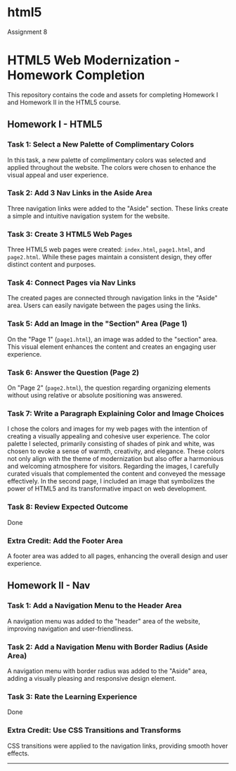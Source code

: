 # html5
Assignment 8

# HTML5 Web Modernization - Homework Completion
This repository contains the code and assets for completing Homework I and Homework II in the HTML5 course.

## Homework I - HTML5

### Task 1: Select a New Palette of Complimentary Colors

In this task, a new palette of complimentary colors was selected and applied throughout the website. The colors were chosen to enhance the visual appeal and user experience.

### Task 2: Add 3 Nav Links in the Aside Area

Three navigation links were added to the "Aside" section. These links create a simple and intuitive navigation system for the website.

### Task 3: Create 3 HTML5 Web Pages

Three HTML5 web pages were created: `index.html`, `page1.html`, and `page2.html`. While these pages maintain a consistent design, they offer distinct content and purposes.

### Task 4: Connect Pages via Nav Links

The created pages are connected through navigation links in the "Aside" area. Users can easily navigate between the pages using the links.

### Task 5: Add an Image in the "Section" Area (Page 1)

On the "Page 1" (`page1.html`), an image was added to the "section" area. This visual element enhances the content and creates an engaging user experience.

### Task 6: Answer the Question (Page 2)

On "Page 2" (`page2.html`), the question regarding organizing elements without using relative or absolute positioning was answered.

### Task 7: Write a Paragraph Explaining Color and Image Choices

I chose the colors and images for my web pages with the intention of creating a visually appealing and cohesive user experience. The color palette I selected, primarily consisting of shades of pink and white, was chosen to evoke a sense of warmth, creativity, and elegance. These colors not only align with the theme of modernization but also offer a harmonious and welcoming atmosphere for visitors. Regarding the images, I carefully curated visuals that complemented the content and conveyed the message effectively. In the second page, I included an image that symbolizes the power of HTML5 and its transformative impact on web development.

### Task 8: Review Expected Outcome

Done

### Extra Credit: Add the Footer Area

A footer area was added to all pages, enhancing the overall design and user experience.

## Homework II - Nav

### Task 1: Add a Navigation Menu to the Header Area

A navigation menu was added to the "header" area of the website, improving navigation and user-friendliness.

### Task 2: Add a Navigation Menu with Border Radius (Aside Area)

A navigation menu with border radius was added to the "Aside" area, adding a visually pleasing and responsive design element.

### Task 3: Rate the Learning Experience

Done

### Extra Credit: Use CSS Transitions and Transforms

CSS transitions were applied to the navigation links, providing smooth hover effects.

---
